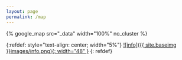```yaml
---
layout: page
permalink: /map
---
```

{% google_map src="_data" width="100%" no_cluster %}

{:refdef: style="text-align: center; width="5%"}
[![info]({{ site.baseimg }}images/info.png){: width="48" }](/BleachPackersMap/help)
{: refdef}




